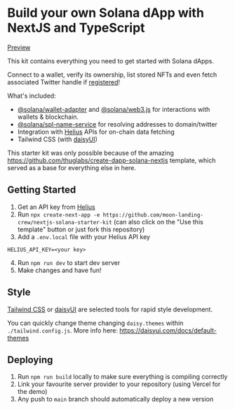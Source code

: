 # Build your own Solana dApp with NextJS and TypeScript

[Preview](https://user-images.githubusercontent.com/38172/211966201-abb860ec-fcd3-40a0-b012-b6fc72109650.webm)


This kit contains everything you need to get started with Solana dApps.

Connect to a wallet, verify its ownership, list stored NFTs and even fetch associated Twitter handle if [registered](https://naming.bonfida.org/#/twitter-registration)!

What's included:

- [@solana/wallet-adapter](https://github.com/solana-labs/wallet-adapter) and [@solana/web3.js](https://solana-labs.github.io/solana-web3.js) for interactions with wallets & blockchain.
- [@solana/spl-name-service](https://github.com/solana-labs/solana-program-library/tree/master/name-service) for resolving addresses to domain/twitter
- Integration with [Helius](https://helius.xyz/) APIs for on-chain data fetching
- Tailwind CSS (with [daisyUI](https://daisyui.com/))

This starter kit was only possible because of the amazing https://github.com/thuglabs/create-dapp-solana-nextjs template, which served as a base for everything else in here.

## Getting Started

1. Get an API key from [Helius](https://helius.xyz/)
2. Run `npx create-next-app -e https://github.com/moon-landing-crew/nextjs-solana-starter-kit` (can also click on the "Use this template" button or just fork this repository)
3. Add a `.env.local` file with your Helius API key

```
HELIUS_API_KEY=<your key>
```

4. Run `npm run dev` to start dev server
5. Make changes and have fun!

## Style

[Tailwind CSS](https://tailwindcss.com/) or [daisyUI](https://daisyui.com/) are selected tools for rapid style development.

You can quickly change theme changing `daisy.themes` within `./tailwind.config.js`.
More info here: https://daisyui.com/docs/default-themes

## Deploying

1. Run `npm run build` locally to make sure everything is compiling correctly
2. Link your favourite server provider to your repository (using Vercel for the demo)
3. Any push to `main` branch should automatically deploy a new version
